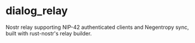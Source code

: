 # dialog_relay

Nostr relay supporting NIP-42 authenticated clients and Negentropy sync, built with rust-nostr's relay builder.